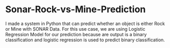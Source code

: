 # Sonar-Rock-vs-Mine-Prediction
I made a system in Python that can predict whether an object is either Rock or Mine with SONAR Data. For this use case, we are using Logistic Regression Model for our prediction because are output is a binary classification and logistic regression is used to predict binary classification.
